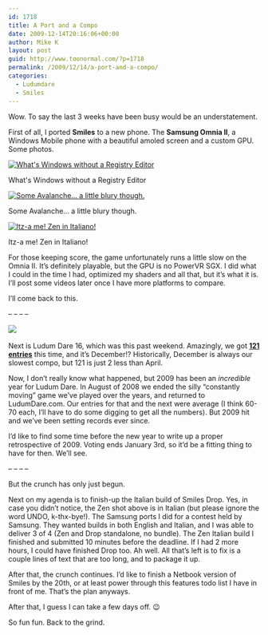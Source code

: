 ```yaml
---
id: 1718
title: A Port and a Compo
date: 2009-12-14T20:16:06+00:00
author: Mike K
layout: post
guid: http://www.toonormal.com/?p=1718
permalink: /2009/12/14/a-port-and-a-compo/
categories:
  - Ludumdare
  - Smiles
---
```

Wow. To say the last 3 weeks have been busy would be an understatement.

First of all, I ported **Smiles** to a new phone. The **Samsung Omnia II**, a Windows Mobile phone with a beautiful amoled screen and a custom GPU. Some photos.

<div id="attachment_1722" style="max-width: 650px" class="wp-caption aligncenter">
  <a href="/wp-content/uploads/2009/12/Samsung13.jpg"><img src="/wp-content/uploads/2009/12/Samsung13-640x480.jpg" alt="What&#039;s Windows without a Registry Editor" title="Samsung13" width="640" height="480" class="size-large wp-image-1722" srcset="http://blog.toonormal.com/wp-content/uploads/2009/12/Samsung13-640x480.jpg 640w, http://blog.toonormal.com/wp-content/uploads/2009/12/Samsung13-450x337.jpg 450w, http://blog.toonormal.com/wp-content/uploads/2009/12/Samsung13.jpg 1277w" sizes="(max-width: 640px) 100vw, 640px" /></a>
  
  <p class="wp-caption-text">
    What's Windows without a Registry Editor
  </p>
</div>


  


<div id="attachment_1723" style="max-width: 650px" class="wp-caption aligncenter">
  <a href="/wp-content/uploads/2009/12/Samsung14.jpg"><img src="/wp-content/uploads/2009/12/Samsung14-640x480.jpg" alt="Some Avalanche... a little blury though." title="Samsung14" width="640" height="480" class="size-large wp-image-1723" srcset="http://blog.toonormal.com/wp-content/uploads/2009/12/Samsung14-640x480.jpg 640w, http://blog.toonormal.com/wp-content/uploads/2009/12/Samsung14-450x337.jpg 450w, http://blog.toonormal.com/wp-content/uploads/2009/12/Samsung14.jpg 1277w" sizes="(max-width: 640px) 100vw, 640px" /></a>
  
  <p class="wp-caption-text">
    Some Avalanche... a little blury though.
  </p>
</div>


  


<div id="attachment_1724" style="max-width: 650px" class="wp-caption aligncenter">
  <a href="/wp-content/uploads/2009/12/Samsung15.jpg"><img src="/wp-content/uploads/2009/12/Samsung15-640x480.jpg" alt="Itz-a me!  Zen in Italiano!" title="Samsung15" width="640" height="480" class="size-large wp-image-1724" srcset="http://blog.toonormal.com/wp-content/uploads/2009/12/Samsung15-640x480.jpg 640w, http://blog.toonormal.com/wp-content/uploads/2009/12/Samsung15-450x337.jpg 450w, http://blog.toonormal.com/wp-content/uploads/2009/12/Samsung15.jpg 1277w" sizes="(max-width: 640px) 100vw, 640px" /></a>
  
  <p class="wp-caption-text">
    Itz-a me! Zen in Italiano!
  </p>
</div>

For those keeping score, the game unfortunately runs a little slow on the Omnia II. It&#8217;s definitely playable, but the GPU is no PowerVR SGX. I did what I could in the time I had, optimized my shaders and all that, but it&#8217;s what it is. I&#8217;ll post some videos later once I have more platforms to compare. 

I&#8217;ll come back to this.

&#8211; &#8211; &#8211; &#8211;

![](http://www.ludumdare.com/compo/wp-content/uploads/2009/08/LD2009-Highres-300x39.png)

Next is Ludum Dare 16, which was this past weekend. Amazingly, we got **[121 entries](http://www.ludumdare.com/compo/ludum-dare-16/?action=preview)** this time, and it&#8217;s December!? Historically, December is always our slowest compo, but 121 is just 2 less than April.

Now, I don&#8217;t really know what happened, but 2009 has been an _incredible_ year for Ludum Dare. In August of 2008 we ended the silly &#8220;constantly moving&#8221; game we&#8217;ve played over the years, and returned to LudumDare.com. Our entries for that and the next were average (I think 60-70 each, I&#8217;ll have to do some digging to get all the numbers). But 2009 hit and we&#8217;ve been setting records ever since.

I&#8217;d like to find some time before the new year to write up a proper retrospective of 2009. Voting ends January 3rd, so it&#8217;d be a fitting thing to have for then. We&#8217;ll see.

&#8211; &#8211; &#8211; &#8211;

But the crunch has only just begun.

Next on my agenda is to finish-up the Italian build of Smiles Drop. Yes, in case you didn&#8217;t notice, the Zen shot above is in Italian (but please ignore the word UNDO, k-thx-bye!). The Samsung ports I did for a contest held by Samsung. They wanted builds in both English and Italian, and I was able to deliver 3 of 4 (Zen and Drop standalone, no bundle). The Zen Italian build I finished and submitted 10 minutes before the deadline. If I had 2 more hours, I could have finished Drop too. Ah well. All that&#8217;s left is to fix is a couple lines of text that are too long, and to package it up.

After that, the crunch continues. I&#8217;d like to finish a Netbook version of Smiles by the 20th, or at least power through this features todo list I have in front of me. That&#8217;s the plan anyways.

After that, I guess I can take a few days off. 😉

So fun fun. Back to the grind.